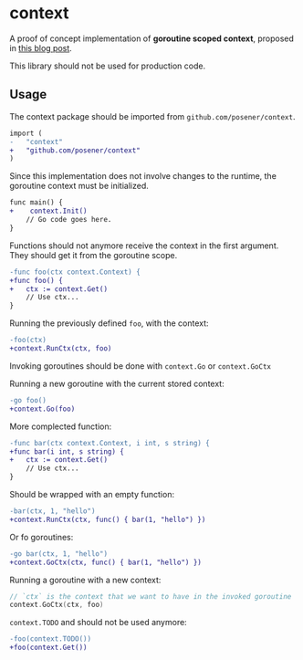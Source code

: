 # context

A proof of concept implementation of **goroutine scoped context**,
proposed in [this blog post](https://posener.github.io/goroutine-scoped-context).

This library should not be used for production code.

## Usage

The context package should be imported from `github.com/posener/context`.

```diff
import (
-   "context"
+   "github.com/posener/context"
)
```

Since this implementation does not involve changes to the runtime,
the goroutine context must be initialized.

```diff
func main() {
+    context.Init()
    // Go code goes here.
}
```

Functions should not anymore receive the context in the first argument.
They should get it from the goroutine scope.

```diff
-func foo(ctx context.Context) {
+func foo() {
+   ctx := context.Get()
    // Use ctx...
}
```

Running the previously defined `foo`, with the context:

```diff
-foo(ctx)
+context.RunCtx(ctx, foo)
```

Invoking goroutines should be done with `context.Go` or `context.GoCtx`

Running a new goroutine with the current stored context:

```diff
-go foo()
+context.Go(foo)
```

More complected function:

```diff
-func bar(ctx context.Context, i int, s string) {
+func bar(i int, s string) {
+   ctx := context.Get()
    // Use ctx...
}
```

Should be wrapped with an empty function:

```diff
-bar(ctx, 1, "hello")
+context.RunCtx(ctx, func() { bar(1, "hello") })
```

Or fo goroutines:

```diff
-go bar(ctx, 1, "hello")
+context.GoCtx(ctx, func() { bar(1, "hello") })
```

Running a goroutine with a new context:

```go
// `ctx` is the context that we want to have in the invoked goroutine
context.GoCtx(ctx, foo)
```

`context.TODO` and should not be used anymore:

```diff
-foo(context.TODO())
+foo(context.Get())
```